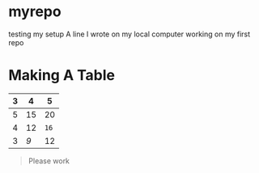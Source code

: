 # myrepo
testing my setup
A line I wrote on my local computer
working on my first repo

# Making A Table

|3|4|5
---|---|---
5|15|20|**25**
4|12|`16`|20
3|*9*|12|15

>Please work